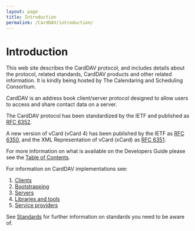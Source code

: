 ```yaml
---
layout: page
title: Introduction
permalink: /CardDAV/introduction/
---
```


# Introduction

This web site describes the CardDAV protocol, and includes details about the protocol, related standards, CardDAV products and other related information. It is kindly being hosted by The Calendaring and Scheduling Consortium.

CardDAV is an address book client/server protocol designed to allow users to access and share contact data on a server.

The CardDAV protocol has been standardized by the IETF and published as [RFC 6352](https://tools.ietf.org/html/rfc6352).

A new version of vCard (vCard 4) has been published by the IETF as [RFC 6350](https://tools.ietf.org/html/rfc6350), and the XML Representation of vCard (xCard) as [RFC 6351](https://tools.ietf.org/html/rfc6351).

For more information on what is available on the Developers Guide please see the [Table of Contents](/Table-of-Contents/).

For information on CardDAV implementations see:

1. [Clients](../Client-Implementations/)
1. [Bootstrapping](../Bootstrapping/)
1. [Servers](../Server-Implementations/)
1. [Libraries and tools](../libraries/)
1. [Service providers](../services/)

See [Standards](/Appendix/Standards/) for further information on standards you need to be aware of.
